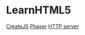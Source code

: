 # LearnHTML5
<a href="http://createjs.com/Home">CreateJS</a>
<a href="http://phaser.io/">Phaser</a>
<a href="https://www.npmjs.com/package/http-server">HTTP server</a>
